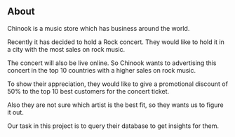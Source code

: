 ## About
Chinook is a music store which has business around the world.

Recently it has decided to hold a Rock concert. They would like to hold it in a city with the most sales on rock music. 

The concert will also be live online. So Chinook wants to advertising this concert in the top 10 countries with a higher sales on rock music. 

To show their appreciation, they would like to give a promotional discount of 50% to the top 10 best customers for the concert ticket. 

Also they are not sure which artist is the best fit, so they wants us to figure it out.

Our task in this project is to query their database to get insights for them.

